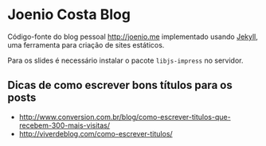 Joenio Costa Blog
=================

Código-fonte do blog pessoal http://joenio.me implementado usando [Jekyll][jekyll], uma
ferramenta para criação de sites estáticos.

Para os slides é necessário instalar o pacote `libjs-impress` no servidor.

Dicas de como escrever bons títulos para os posts
-------------------------------------------------

* http://www.conversion.com.br/blog/como-escrever-titulos-que-recebem-300-mais-visitas/
* http://viverdeblog.com/como-escrever-titulos/

[jekyll]: http://jekyllrb.com
